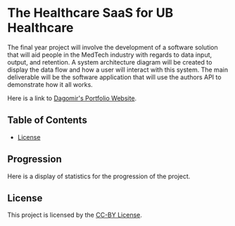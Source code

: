 # The Healthcare SaaS for UB Healthcare
The final year project will involve the development of a software solution that will aid people in the MedTech industry with regards to data input, output, and retention. A system architecture diagram will be created to display the data flow and how a user will interact with this system. The main deliverable will be the software application that will use the authors API to demonstrate how it all works.

Here is a link to [Dagomir's Portfolio Website](https://www.dagomirwojcik.com).

## Table of Contents
- [License](#License)

## Progression
Here is a display of statistics for the progression of the project.

## License
This project is licensed by the [CC-BY License](LICENSE).


